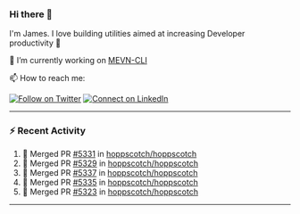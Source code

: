 ### Hi there 👋

I'm James. I love building utilities aimed at increasing Developer productivity :raised_hands: 

🔭 I’m currently working on [MEVN-CLI](https://github.com/madlabsinc/mevn-cli)

📫 How to reach me:

[![Follow on Twitter](https://img.shields.io/badge/--twitter?label=Twitter&logo=Twitter&style=social)](https://twitter.com/james_madhacks) [![Connect on LinkedIn](https://img.shields.io/badge/--linkedin?label=LinkedIn&logo=LinkedIn&style=social)](https://www.linkedin.com/in/jamesgeorge007)

---

### :zap: Recent Activity

<!--START_SECTION:activity-->
1. 🎉 Merged PR [#5331](https://github.com/hoppscotch/hoppscotch/pull/5331) in [hoppscotch/hoppscotch](https://github.com/hoppscotch/hoppscotch)
2. 🎉 Merged PR [#5329](https://github.com/hoppscotch/hoppscotch/pull/5329) in [hoppscotch/hoppscotch](https://github.com/hoppscotch/hoppscotch)
3. 🎉 Merged PR [#5337](https://github.com/hoppscotch/hoppscotch/pull/5337) in [hoppscotch/hoppscotch](https://github.com/hoppscotch/hoppscotch)
4. 🎉 Merged PR [#5335](https://github.com/hoppscotch/hoppscotch/pull/5335) in [hoppscotch/hoppscotch](https://github.com/hoppscotch/hoppscotch)
5. 🎉 Merged PR [#5323](https://github.com/hoppscotch/hoppscotch/pull/5323) in [hoppscotch/hoppscotch](https://github.com/hoppscotch/hoppscotch)
<!--END_SECTION:activity-->

---

<!--
**jamesgeorge007/jamesgeorge007** is a ✨ _special_ ✨ repository because its `README.md` (this file) appears on your GitHub profile.

Here are some ideas to get you started:

- 🌱 I’m currently learning ...
- 👯 I’m looking to collaborate on ...
- 🤔 I’m looking for help with ...
- 💬 Ask me about ...
- 😄 Pronouns: ...
- ⚡ Fun fact: ...
-->
